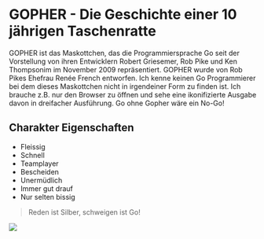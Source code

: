 # GOPHER - Die Geschichte einer 10 jährigen Taschenratte
GOPHER ist das Maskottchen, das die Programmiersprache Go seit der Vorstellung von ihren Entwicklern Robert Griesemer, Rob Pike und Ken Thompsonim im November 2009 repräsentiert. GOPHER wurde von Rob Pikes Ehefrau Renée French entworfen. Ich kenne keinen Go Programmierer bei dem dieses Maskottchen nicht in irgendeiner Form zu finden ist. Ich brauche z.B. nur den Browser zu öffnen und sehe  eine ikonifizierte Ausgabe davon in dreifacher Ausführung. Go ohne Gopher wäre ein No-Go!
## Charakter Eigenschaften
* Fleissig
* Schnell
* Teamplayer
* Bescheiden
* Unermüdlich
* Immer gut drauf
* Nur selten bissig
> Reden ist Silber, schweigen ist Go!



<img src="https://upload.wikimedia.org/wikipedia/commons/f/f0/The_Go_Gopher.jpg"/>
